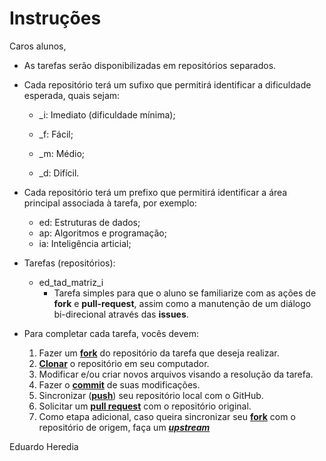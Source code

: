 # Instruções

Caros alunos,

* As tarefas serão disponibilizadas em repositórios separados. 

* Cada repositório terá um sufixo que permitirá identificar a dificuldade 
   esperada, quais sejam:

 	* _i: Imediato (dificuldade mínima);

	* _f: Fácil;

	* _m: Médio;

	* _d: Difícil.
	
* Cada repositório terá um prefixo que permitirá identificar a área principal associada à tarefa, por exemplo:

	* ed: Estruturas de dados;
	* ap: Algoritmos e programação;
	* ia: Inteligência articial;

* Tarefas (repositórios):

	* ed_tad_matriz_i
		* Tarefa simples para que o aluno se familiarize com as ações de **fork** e **pull-request**, assim como a manutenção de um diálogo bi-direcional através das **issues**.

* Para completar cada tarefa, vocês devem:

	1. Fazer um [**fork**][ref-fork] do repositório da tarefa que deseja
   	   realizar.
	1. [**Clonar**][ref-clone] o repositório em seu computador.
	1. Modificar e/ou criar novos arquivos visando a resolução da tarefa.
	1. Fazer o [**commit**][ref-commit] de suas modificações.
	1. Sincronizar ([**push**][ref-push]) seu repositório local com o GitHub.
	1. Solicitar um [**pull request**][ref-pull-request] com o repositório original.
	1. Como etapa adicional, caso queira sincronizar seu [**fork**][ref-fork] com o repositório de origem, faça um [***upstream***][ref-upstream]

Eduardo Heredia

<!-- Links -->
[ref-fork]: https://guides.github.com/activities/forking/
[ref-clone]: http://gitref.org/creating/#clone
[ref-commit]: http://gitref.org/basic/#commit
[ref-push]: http://gitref.org/remotes/#push
[ref-pull-request]: https://help.github.com/articles/creating-a-pull-request
[ref-upstream]: https://help.github.com/articles/syncing-a-fork
